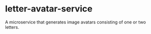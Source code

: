 # letter-avatar-service
A microservice that generates image avatars consisting of one or two letters.
